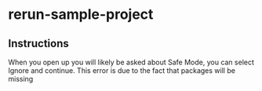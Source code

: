 # rerun-sample-project

## Instructions

When you open up you will likely be asked about Safe Mode, you can select Ignore and continue. This error is due to the fact that packages will be missing
